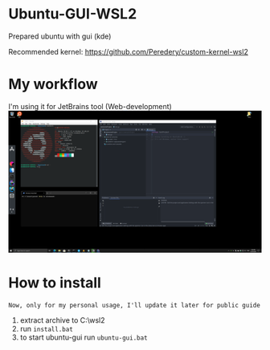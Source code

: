 # Ubuntu-GUI-WSL2

Prepared ubuntu with gui (kde)

Recommended kernel: https://github.com/Peredery/custom-kernel-wsl2

# My workflow
I'm using it for JetBrains tool (Web-development)
![Ubuntu+windows](https://raw.githubusercontent.com/Peredery/Ubuntu-GUI-WSL2/main/screen.png)

# How to install

``Now, only for my personal usage, I'll update it later for public guide``

1. extract archive to C:\wsl2
2. run ``install.bat``
3. to start ubuntu-gui run ``ubuntu-gui.bat``

